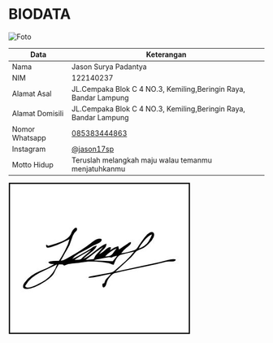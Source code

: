# BIODATA

![Foto](237_foto.jpg)

| Data            | Keterangan |
| --------------- | ------------- |
| Nama            | Jason Surya Padantya |
| NIM             | 122140237 |
| Alamat Asal     | JL.Cempaka Blok C 4 NO.3, Kemiling,Beringin Raya, Bandar Lampung |
| Alamat Domisili | JL.Cempaka Blok C 4 NO.3, Kemiling,Beringin Raya, Bandar Lampung |
| Nomor Whatsapp  | [085383444863](https://wa.me/+6285383444863) |
| Instagram       | [@jason17sp](https://instagram.com/jason17sp) |
| Motto Hidup     | Teruslah melangkah maju walau temanmu menjatuhkanmu |

![TTD](237_ttd.jpg)
